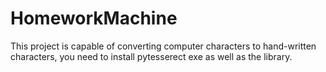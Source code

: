 # HomeworkMachine
This project is capable of converting computer characters to hand-written characters, you need to install pytesserect exe as well as the library.
